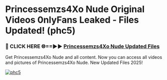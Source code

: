 # Princessemzs4Xo Nude Original Videos 0nlyFans Leaked - Files Updated! (phc5)

<h3>🔴 CLICK HERE 🌐==►► <a href="https://tinyurl.com/52m3yx9h" rel="nofollow">Princessemzs4Xo Nude Updated Files</a></h3>

Get Princessemzs4Xo Nude and all content. Now you can access all videos and pictures of Princessemzs4Xo Nude. New Updated Files 2025!

[![phc5](https://i.imgur.com/TnHtlc8.gif)](https://tinyurl.com/52m3yx9h)
